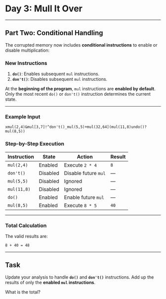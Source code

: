 # Day 3: Mull It Over  

---

## Part Two: Conditional Handling  

The corrupted memory now includes **conditional instructions** to enable or disable multiplication:  

### New Instructions  

1. **`do()`**: Enables subsequent `mul` instructions.  
2. **`don't()`**: Disables subsequent `mul` instructions.  

At the **beginning of the program**, `mul` instructions are **enabled by default**. Only the most recent `do()` or `don't()` instruction determines the current state.  

---

### Example Input  

```
xmul(2,4)&mul[3,7]!^don't()_mul(5,5)+mul(32,64](mul(11,8)undo()?mul(8,5))
```  

### Step-by-Step Execution  

| **Instruction**     | **State**    | **Action**             | **Result**    |  
|---------------------|--------------|------------------------|---------------|  
| `mul(2,4)`          | Enabled      | Execute `2 * 4`        | `8`           |  
| `don't()`           | Disabled     | Disable future `mul`   | —             |  
| `mul(5,5)`          | Disabled     | Ignored                | —             |  
| `mul(11,8)`         | Disabled     | Ignored                | —             |  
| `do()`              | Enabled      | Enable future `mul`    | —             |  
| `mul(8,5)`          | Enabled      | Execute `8 * 5`        | `40`          |  

---

### Total Calculation  

The valid results are:  

```
8 + 40 = 48
```

---

## Task  

Update your analysis to handle **`do()`** and **`don't()`** instructions. Add up the results of only the **enabled `mul` instructions**.  

What is the total?  